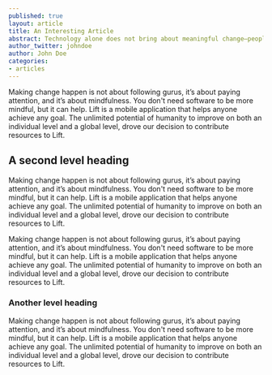 ```yaml
---
published: true
layout: article
title: An Interesting Article 
abstract: Technology alone does not bring about meaningful change—people do. Technology can help.
author_twitter: johndoe
author: John Doe
categories:
- articles
---
```


Making change happen is not about following gurus, it’s about paying attention, and it’s about mindfulness. You don't need software to be more mindful, but it can help. Lift is a mobile application that helps anyone achieve any goal. The unlimited potential of humanity to improve on both an individual level and a global level, drove our decision to contribute resources to Lift.

## A second level heading

Making change happen is not about following gurus, it’s about paying attention, and it’s about mindfulness. You don't need software to be more mindful, but it can help. Lift is a mobile application that helps anyone achieve any goal. The unlimited potential of humanity to improve on both an individual level and a global level, drove our decision to contribute resources to Lift.

Making change happen is not about following gurus, it’s about paying attention, and it’s about mindfulness. You don't need software to be more mindful, but it can help. Lift is a mobile application that helps anyone achieve any goal. The unlimited potential of humanity to improve on both an individual level and a global level, drove our decision to contribute resources to Lift.

### Another level heading

Making change happen is not about following gurus, it’s about paying attention, and it’s about mindfulness. You don't need software to be more mindful, but it can help. Lift is a mobile application that helps anyone achieve any goal. The unlimited potential of humanity to improve on both an individual level and a global level, drove our decision to contribute resources to Lift.